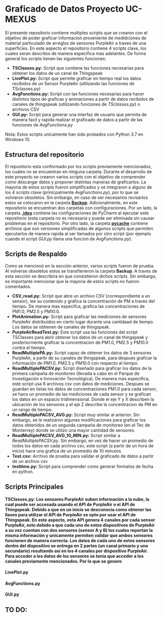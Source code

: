 # Graficado de Datos Proyecto UC-MEXUS
El presente repositorio contiene multiples scripts que se crearon con el objetivo de poder graficar informacion proveniente de medidciones de material particulado de arreglos de sensores PurpleAir a traves de una superficies. En este aspecto el repositorio contiene 4 scripts clave, los cuales seran descritos de manera especifica mas adelantes. De forma general los scripts tienen las siguientes funciones:
- **TSClasses.py:** Script que contiene las funciones necesarias para obtener los datos de un canal de Thingspeak
- **LivePlot.py:**  Script que permite graficar en tiempo real los datos recibidos de un Sensor PurpleAir (utilizando las funciones de TSclasses.py)
- **AvgFunctions.py:** Script con las funciones necesarias para hacer distintos tipos de graficas y animaciones a partir de datos recibidos de canales de thingspeak (utilizando funciones de *TSclasses.py*) o archivos CSV
- **GUI.py:** Script para generar una interfaz de usuario que permita de manera facil y rapida realizar el graficado de datos a partir de las funciones de *AvgFunctions.py*

Nota: Estos scripts unicamente han sido probados con Python 3.7 en Windows 10.

## Estructura del repositorio
El repositorio esta conformado por los scripts previamente mencionados, los cuales no se encuentran en ninguna carpeta. Durante el desarrollo de este proyecto se crearon varios scripts con el objetivo de comprender como descargar datos y proponer distintas maneras de graficarlos. La mayoria de estos scripts fueron simplificados y se integraron a alguno de los 4 scripts clave (prinicpalmente *AvgFunctions.py*), por lo que se volvieron obsoletos. Sin embargo, en caso de ser necesarios revisarlos estos se colocaron en la carpeta [**Backup**](/Backup). Adicionalmente, en este repositorio se encuentran dos carpetas con configuraciones. Por un lado, la carpeta [**.idea**](/.idea) contiene las configuraciones de PyCharm al ejecutar este repositorio (esta carpeta no es necesaria y puede ser eliminada sin causar problemas en el repositorio. Por otro lado, la carpeta [**__pycache__**](/__pycache__) contiene archivos que son versiones simplificadas de algunos scripts que permiten ejecutarlos de manera rapida al ser llamados por otro script (por ejemplo cuando el script *GUI.py* llama una funcion de *AvgFunctions.py*).
## Scripts de Respaldo
Como se mencionó en la sección anterior, varios scripts fueron de prueba. Al volverse obsoletos estos se transfierieron la carpeta **Backup**. A traves de esta sección se describira en que consistieron dichos scripts. Sin embargo, es importante mencionar que la mayoria de estos scripts no fueron comentados.
- **CSV_read.py:** Script que abre un archivo CSV (correspondiente a un sensor), lee su contenido y grafica la concentración de PM a traves del tiempo. De manera mas especifca, grafica las concentraciones de PM1.0, PM2.5 y PM10.0.
- **PlotAnimation.py:** Script para graficar las mediciones de sensores PurpleAir distribuidos en cierto lugar durante una cantidaad de tiempo. Los datos se obtienen de canales de thingspeak. 
- **PurpleAirReadTest.py:** Este script usa las funciones del script TSClasses para abrir obtener los datos de un canal de thingspeak y posteriormente graficar la concentracion de PM1.0, PM2.5 y PM10.0 contra el tiempo.
- **ReadMultiplePA.py:** Script capaz de obtener los datos de 3 sensores PurpleAir, a partir de su canales de thingspeak, para despues graficar la información de PM1.0, PM2.5 y PM10.0 con respecto al tiempo. 
- **ReadMultiplePACSV.py:** Script diseñado para graficar los datos de la primera campaña de monitoreo (llevada a cabo en el Parque de Investigación e Innovación Tecnológica). De manera mas especifica, este script usa 6 archivos csv con datos de mediciones. Despues se guardan en listas los datos de concentraciones PM1.0 para cada sensor, se hace un promedio de las mediciones de cada sensor y se grafican los datos en un espacio tridimensional. Donde el eje Y y X describen la ubicación de los sensores y el eje Z describe la concentracion de PM en un rango de tiempo.
- **ReadMultiplePACSV_AVG.py:** Script muy similar al anterior. Sin embargo, se le realizaron algunas modificaciones para graficar los datos obtenidos de un segunda campaña de monitoreo (en el Tec de Monterrey) donde se utilizo una mayor cantidad de sensores.
- **ReadMultiplePACSV_AVG_10_MIN.py:** Script similar a *ReadMultiplePACSV.py*. Sin embargo, en vez de hacer un promedio de todos los datos en cada archivo csv, este script (a partir de un hora de inicio) hace una grafica de un promedio de 10 minutos.
- **Test.csv:** Archivo de prueba para validar el graficado de datos a partir de un archivo csv
- **testtime.py:** Script para comprender como generar formatos de fecha en python.
## Scripts Principales
#### TSClasses.py: Los sensores PurpleAir suben información a la nube, la cual puede ser accesada usando el API de PurpleAir o el API de Thingspeak. Debido a que en un inicio se desconocia como obtener las llaves para utilizar el API de PurpleAir se opto por usar el API de Thingspeak. En este aspecto, esta API genera 4 canales por cada sensor PurpleAir, esto debido a que cada uno de estos dispositivos de PurpleAir a su vez cuentan con dos sensores (sensor A y B) los cuales reportan la misma información y unicamente permiten validar que ambos sensores funcionen de manera correcta. Los datos de cada uno de estos sensores dentro del dispositivo se entrega en 2 partes (un canal primario y uno secundario) resultando así en los 4 canales por dispositivo PurpleAir. Para acceder a los datos de los sensores se tenia que acceder a los canales previamente mencionados. Por lo que se genero 
#### LivePlot.py
#### AvgFunctions.py
#### GUI.py
## TO DO:
